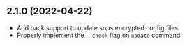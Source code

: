 ## 2.1.0 (2022-04-22)

- Add back support to update sops encrypted config files
- Properly implement the `--check` flag on `update` command

